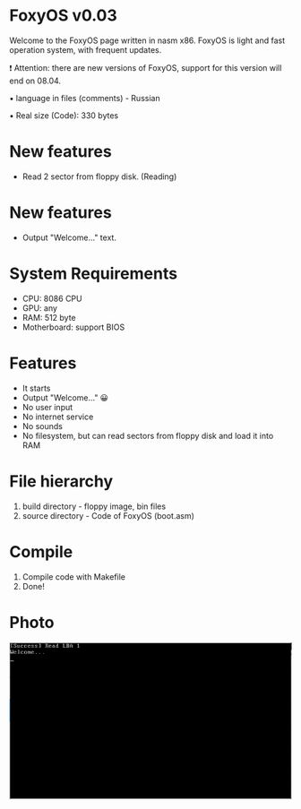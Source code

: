 # FoxyOS v0.03
Welcome to the FoxyOS page written in nasm x86. FoxyOS is light and fast operation system, with frequent updates.

❗ Attention: there are new versions of FoxyOS, support for this version will end on 08.04.

▪ language in files (comments) - Russian

▪ Real size (Code): 330 bytes

# New features
- Read 2 sector from floppy disk. (Reading)

# New features
- Output "Welcome..." text.

# System Requirements
- CPU: 8086 CPU
- GPU: any
- RAM: 512 byte
- Motherboard: support BIOS

# Features
- It starts
- Output "Welcome..." 😀
- No user input
- No internet service
- No sounds
- No filesystem, but can read sectors from floppy disk and load it into RAM

# File hierarchy
1. build directory - floppy image, bin files
2. source directory - Code of FoxyOS (boot.asm)

# Compile
1. Compile code with Makefile
2. Done!

# Photo
<img src="Screenshot.PNG" alt="" title="FoxyOS">
